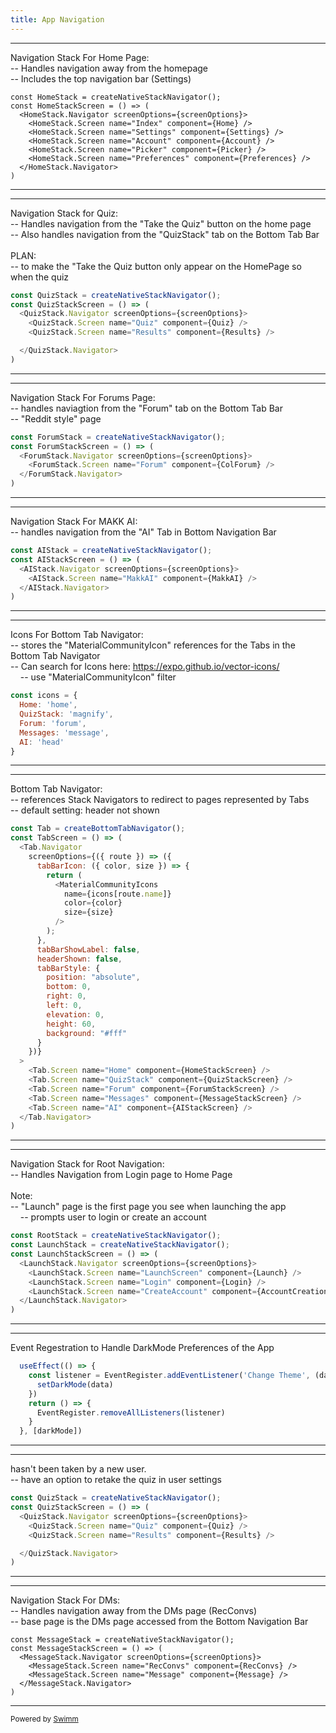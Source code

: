 ```yaml
---
title: App Navigation
---
```

<SwmSnippet path="App.jsx" line="44">

---

Navigation Stack For Home Page:\
-- Handles navigation away from the homepage&nbsp;\
-- Includes the top navigation bar (Settings)

```
const HomeStack = createNativeStackNavigator();
const HomeStackScreen = () => (
  <HomeStack.Navigator screenOptions={screenOptions}>
    <HomeStack.Screen name="Index" component={Home} />
    <HomeStack.Screen name="Settings" component={Settings} />
    <HomeStack.Screen name="Account" component={Account} />
    <HomeStack.Screen name="Picker" component={Picker} />
    <HomeStack.Screen name="Preferences" component={Preferences} />
  </HomeStack.Navigator>
)
```

---

</SwmSnippet>

<SwmSnippet path="/App.jsx" line="63">

---

Navigation Stack for Quiz:\
-- Handles navigation from the "Take the Quiz" button on the home page\
-- Also handles navigation from the "QuizStack" tab on the Bottom Tab Bar\
\
PLAN:&nbsp;\
-- to make the "Take the Quiz button only appear on the HomePage so when the quiz&nbsp;

```javascript
const QuizStack = createNativeStackNavigator();
const QuizStackScreen = () => (
  <QuizStack.Navigator screenOptions={screenOptions}>
    <QuizStack.Screen name="Quiz" component={Quiz} />
    <QuizStack.Screen name="Results" component={Results} />

  </QuizStack.Navigator>
)
```

---

</SwmSnippet>

<SwmSnippet path="/App.jsx" line="72">

---

Navigation Stack For Forums Page:\
-- handles naviagtion from the "Forum" tab on the Bottom Tab Bar\
-- "Reddit style" page

```javascript
const ForumStack = createNativeStackNavigator();
const ForumStackScreen = () => (
  <ForumStack.Navigator screenOptions={screenOptions}>
    <ForumStack.Screen name="Forum" component={ColForum} />
  </ForumStack.Navigator>
)
```

---

</SwmSnippet>

<SwmSnippet path="/App.jsx" line="78">

---

Navigation Stack For MAKK AI:\
-- handles navigation from the "AI" Tab in Bottom Navigation Bar

```javascript
const AIStack = createNativeStackNavigator();
const AIStackScreen = () => (
  <AIStack.Navigator screenOptions={screenOptions}>
    <AIStack.Screen name="MakkAI" component={MakkAI} />
  </AIStack.Navigator>
)
```

---

</SwmSnippet>

<SwmSnippet path="/App.jsx" line="85">

---

Icons For Bottom Tab Navigator:\
-- stores the "MaterialCommunityIcon" references for the Tabs in the Bottom Tab Navigator&nbsp;\
-- Can search for Icons here: <https://expo.github.io/vector-icons/>\
&nbsp;&nbsp;&nbsp;&nbsp;-- use "MaterialCommunityIcon" filter

```javascript
const icons = {
  Home: 'home',
  QuizStack: 'magnify',
  Forum: 'forum',
  Messages: 'message',
  AI: 'head'
}
```

---

</SwmSnippet>

<SwmSnippet path="/App.jsx" line="93">

---

Bottom Tab Navigator:\
--  references Stack Navigators to redirect to pages represented by Tabs\
-- default setting: header not shown

```javascript
const Tab = createBottomTabNavigator();
const TabScreen = () => (
  <Tab.Navigator
    screenOptions={({ route }) => ({
      tabBarIcon: ({ color, size }) => {
        return (
          <MaterialCommunityIcons
            name={icons[route.name]}
            color={color}
            size={size}
          />
        );
      },
      tabBarShowLabel: false,
      headerShown: false,
      tabBarStyle: {
        position: "absolute",
        bottom: 0,
        right: 0,
        left: 0,
        elevation: 0,
        height: 60,
        background: "#fff"
      }
    })}
  >
    <Tab.Screen name="Home" component={HomeStackScreen} />
    <Tab.Screen name="QuizStack" component={QuizStackScreen} />
    <Tab.Screen name="Forum" component={ForumStackScreen} />
    <Tab.Screen name="Messages" component={MessageStackScreen} />
    <Tab.Screen name="AI" component={AIStackScreen} />
  </Tab.Navigator>
)
```

---

</SwmSnippet>

<SwmSnippet path="/App.jsx" line="127">

---

Navigation Stack for Root Navigation:\
-- Handles Navigation from Login page to Home Page\
\
Note:&nbsp;\
-- "Launch" page is the first page you see when launching the app\
&nbsp;&nbsp;&nbsp;&nbsp;-- prompts user to login or create an account

```javascript
const RootStack = createNativeStackNavigator();
const LaunchStack = createNativeStackNavigator();
const LaunchStackScreen = () => (
  <LaunchStack.Navigator screenOptions={screenOptions}>
    <LaunchStack.Screen name="LaunchScreen" component={Launch} />
    <LaunchStack.Screen name="Login" component={Login} />
    <LaunchStack.Screen name="CreateAccount" component={AccountCreation} />
  </LaunchStack.Navigator>
)
```

---

</SwmSnippet>

<SwmSnippet path="/App.jsx" line="140">

---

Event Regestration to Handle DarkMode Preferences of the App

```javascript
  useEffect(() => {
    const listener = EventRegister.addEventListener('Change Theme', (data) => {
      setDarkMode(data)
    })
    return () => {
      EventRegister.removeAllListeners(listener)
    }
  }, [darkMode])
```

---

</SwmSnippet>

<SwmSnippet path="/App.jsx" line="63">

---

hasn't been taken by a new user.\
-- have an option to retake the quiz in user settings

```javascript
const QuizStack = createNativeStackNavigator();
const QuizStackScreen = () => (
  <QuizStack.Navigator screenOptions={screenOptions}>
    <QuizStack.Screen name="Quiz" component={Quiz} />
    <QuizStack.Screen name="Results" component={Results} />

  </QuizStack.Navigator>
)
```

---

</SwmSnippet>

<SwmSnippet path="App.jsx" line="55">

---

Navigation Stack For DMs:\
-- Handles navigation away from the DMs page (RecConvs)\
-- base page is the DMs page accessed from the Bottom Navigation Bar

```
const MessageStack = createNativeStackNavigator();
const MessageStackScreen = () => (
  <MessageStack.Navigator screenOptions={screenOptions}>
    <MessageStack.Screen name="RecConvs" component={RecConvs} />
    <MessageStack.Screen name="Message" component={Message} />
  </MessageStack.Navigator>
)
```

---

</SwmSnippet>

<SwmMeta version="3.0.0" repo-id="Z2l0aHViJTNBJTNBQ29sbGVnZU1hdGNoZXIlM0ElM0FwaW5yYXNwYmVycnkwNjM=" repo-name="CollegeMatcher"><sup>Powered by [Swimm](https://app.swimm.io/)</sup></SwmMeta>
